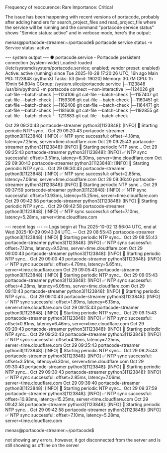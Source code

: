

Frequency of reoccurence: Rare
Importance: Critical

The issue has been happening with recent versions of portacode, probably after adding handlers for search_project_files and read_project_file where the service will be running and the command "portacode service status" shows "Service status: active" and in verbose mode, here's the output:

menas@portacode-streamer:~/portacode$ portacode service status -v
Service status: active

--- system output ---
● portacode.service - Portacode persistent connection (system-wide)
     Loaded: loaded (/etc/systemd/system/portacode.service; enabled; vendor preset: enabled)
     Active: active (running) since Tue 2025-10-28 17:20:26 UTC; 16h ago
   Main PID: 1123848 (python3)
      Tasks: 53 (limit: 19020)
     Memory: 30.7M
        CPU: 1h 19min 54.804s
     CGroup: /system.slice/portacode.service
             ├─1123848 /usr/bin/python3 -m portacode connect --non-interactive
             ├─1124026 git cat-file --batch-check
             ├─1124106 git cat-file --batch-check
             ├─1157407 git cat-file --batch-check
             ├─1159306 git cat-file --batch-check
             ├─1160451 git cat-file --batch-check
             ├─1162408 git cat-file --batch-check
             ├─1164471 git cat-file --batch-check
             ├─1181608 git cat-file --batch-check
             ├─1192855 git cat-file --batch-check
             └─1211883 git cat-file --batch-check

Oct 29 09:20:43 portacode-streamer python3[1123848]: [INFO] 🔄 Starting periodic NTP sync...
Oct 29 09:20:43 portacode-streamer python3[1123848]: [INFO] ✅ NTP sync successful: offset=4.18ms, latency=7.25ms, server=time.cloudflare.com
Oct 29 09:25:43 portacode-streamer python3[1123848]: [INFO] 🔄 Starting periodic NTP sync...
Oct 29 09:25:43 portacode-streamer python3[1123848]: [INFO] ✅ NTP sync successful: offset=3.51ms, latency=6.30ms, server=time.cloudflare.com
Oct 29 09:30:43 portacode-streamer python3[1123848]: [INFO] 🔄 Starting periodic NTP sync...
Oct 29 09:30:43 portacode-streamer python3[1123848]: [INFO] ✅ NTP sync successful: offset=2.85ms, latency=7.06ms, server=time.cloudflare.com
Oct 29 09:36:40 portacode-streamer python3[1123848]: [INFO] 🔄 Starting periodic NTP sync...
Oct 29 09:37:59 portacode-streamer python3[1123848]: [INFO] ✅ NTP sync successful: offset=10.93ms, latency=15.25ms, server=time.cloudflare.com
Oct 29 09:42:58 portacode-streamer python3[1123848]: [INFO] 🔄 Starting periodic NTP sync...
Oct 29 09:42:58 portacode-streamer python3[1123848]: [INFO] ✅ NTP sync successful: offset=7.10ms, latency=5.28ms, server=time.cloudflare.com

--- recent logs ---
-- Logs begin at Thu 2025-10-02 13:56:04 UTC, end at Wed 2025-10-29 09:43:24 UTC. --
Oct 29 08:55:43 portacode-streamer python3[1123848]: [INFO] 🔄 Starting periodic NTP sync...
Oct 29 08:55:43 portacode-streamer python3[1123848]: [INFO] ✅ NTP sync successful: offset=7.12ms, latency=9.52ms, server=time.cloudflare.com
Oct 29 09:00:43 portacode-streamer python3[1123848]: [INFO] 🔄 Starting periodic NTP sync...
Oct 29 09:00:43 portacode-streamer python3[1123848]: [INFO] ✅ NTP sync successful: offset=4.70ms, latency=5.65ms, server=time.cloudflare.com
Oct 29 09:05:43 portacode-streamer python3[1123848]: [INFO] 🔄 Starting periodic NTP sync...
Oct 29 09:05:43 portacode-streamer python3[1123848]: [INFO] ✅ NTP sync successful: offset=4.28ms, latency=6.05ms, server=time.cloudflare.com
Oct 29 09:10:43 portacode-streamer python3[1123848]: [INFO] 🔄 Starting periodic NTP sync...
Oct 29 09:10:43 portacode-streamer python3[1123848]: [INFO] ✅ NTP sync successful: offset=1.89ms, latency=6.13ms, server=time.cloudflare.com
Oct 29 09:15:43 portacode-streamer python3[1123848]: [INFO] 🔄 Starting periodic NTP sync...
Oct 29 09:15:43 portacode-streamer python3[1123848]: [INFO] ✅ NTP sync successful: offset=0.81ms, latency=6.46ms, server=time.cloudflare.com
Oct 29 09:20:43 portacode-streamer python3[1123848]: [INFO] 🔄 Starting periodic NTP sync...
Oct 29 09:20:43 portacode-streamer python3[1123848]: [INFO] ✅ NTP sync successful: offset=4.18ms, latency=7.25ms, server=time.cloudflare.com
Oct 29 09:25:43 portacode-streamer python3[1123848]: [INFO] 🔄 Starting periodic NTP sync...
Oct 29 09:25:43 portacode-streamer python3[1123848]: [INFO] ✅ NTP sync successful: offset=3.51ms, latency=6.30ms, server=time.cloudflare.com
Oct 29 09:30:43 portacode-streamer python3[1123848]: [INFO] 🔄 Starting periodic NTP sync...
Oct 29 09:30:43 portacode-streamer python3[1123848]: [INFO] ✅ NTP sync successful: offset=2.85ms, latency=7.06ms, server=time.cloudflare.com
Oct 29 09:36:40 portacode-streamer python3[1123848]: [INFO] 🔄 Starting periodic NTP sync...
Oct 29 09:37:59 portacode-streamer python3[1123848]: [INFO] ✅ NTP sync successful: offset=10.93ms, latency=15.25ms, server=time.cloudflare.com
Oct 29 09:42:58 portacode-streamer python3[1123848]: [INFO] 🔄 Starting periodic NTP sync...
Oct 29 09:42:58 portacode-streamer python3[1123848]: [INFO] ✅ NTP sync successful: offset=7.10ms, latency=5.28ms, server=time.cloudflare.com

menas@portacode-streamer:~/portacode$ 


not showing any errors, however, it got disconnected from the server and is still showing as offline on the server